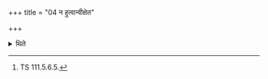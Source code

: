 +++
title = "04 न हुत्वान्वीक्षेत"

+++

<details><summary>थिते</summary>

4. Having offered (it) he should not look at (it).[^1]  

[^1]: TS 111.5.6.5.  
</details>
